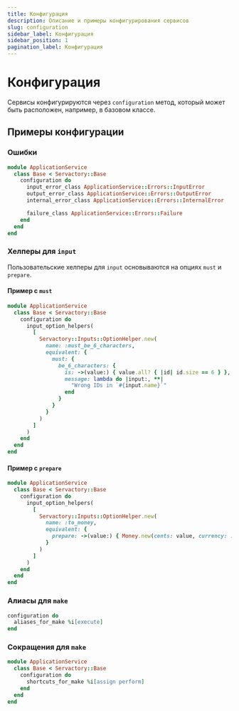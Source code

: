 ```yaml
---
title: Конфигурация
description: Описание и примеры конфигурирования сервисов
slug: configuration
sidebar_label: Конфигурация
sidebar_position: 1
pagination_label: Конфигурация
---
```


# Конфигурация

Сервисы конфигурируются через `configuration` метод, который может быть расположен, например, в базовом классе.

## Примеры конфигурации

### Ошибки

```ruby {4-6,8} title="app/services/application_service/base.rb"
module ApplicationService
  class Base < Servactory::Base
    configuration do
      input_error_class ApplicationService::Errors::InputError
      output_error_class ApplicationService::Errors::OutputError
      internal_error_class ApplicationService::Errors::InternalError

      failure_class ApplicationService::Errors::Failure
    end
  end
end
```

### Хелперы для `input`

Пользовательские хелперы для `input` основываются на опциях `must` и `prepare`.

#### Пример с `must`

```ruby {4-20} title="app/services/application_service/base.rb"
module ApplicationService
  class Base < Servactory::Base
    configuration do
      input_option_helpers(
        [
          Servactory::Inputs::OptionHelper.new(
            name: :must_be_6_characters,
            equivalent: {
              must: {
                be_6_characters: {
                  is: ->(value:) { value.all? { |id| id.size == 6 } },
                  message: lambda do |input:, **|
                    "Wrong IDs in `#{input.name}`"
                  end
                }
              }
            }
          )
        ]
      )
    end
  end
end
```

#### Пример с `prepare`

```ruby {4-13} title="app/services/application_service/base.rb"
module ApplicationService
  class Base < Servactory::Base
    configuration do
      input_option_helpers(
        [
          Servactory::Inputs::OptionHelper.new(
            name: :to_money,
            equivalent: {
              prepare: ->(value:) { Money.new(cents: value, currency: :USD) }
            }
          )
        ]
      )
    end
  end
end
```

### Алиасы для `make`

```ruby {2} title="app/services/application_service/base.rb"
configuration do
  aliases_for_make %i[execute]
end
```

### Сокращения для `make`

```ruby {4} title="app/services/application_service/base.rb"
module ApplicationService
  class Base < Servactory::Base
    configuration do
      shortcuts_for_make %i[assign perform]
    end
  end
end
```
